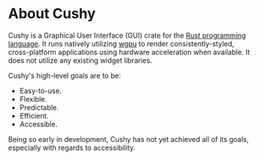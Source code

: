 # About Cushy

Cushy is a Graphical User Interface (GUI) crate for the [Rust programming
language][rust]. It runs natively utilizing [wgpu][wgpu] to render
consistently-styled, cross-platform applications using hardware acceleration
when available. It does not utilize any existing widget libraries.

Cushy's high-level goals are to be:

- Easy-to-use.
- Flexible.
- Predictable.
- Efficient.
- Accessible.

Being so early in development, Cushy has not yet achieved all of its goals,
especially with regards to accessibility.

[rust]: <https://rust-lang.org/>
[wgpu]: <https://github.com/gfx-rs/wgpu>
